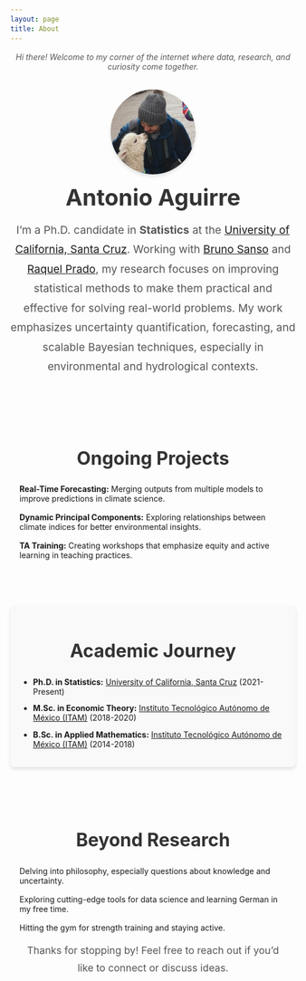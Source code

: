 ```yaml
---
layout: page
title: About
---
```


<div class="about-section">
  <!-- Welcome Message -->
  <p class="message" style="font-style: italic; color: #555; text-align: center; margin: 1rem auto; max-width: 800px;">
    Hi there! Welcome to my corner of the internet where data, research, and curiosity come together.
  </p>

  <!-- Introduction -->
  <div class="intro" style="text-align: center; margin-top: 2rem;">
    <div style="display: flex; flex-direction: column; align-items: center;">
      <img src="/files/images/Me2.jpg" 
           alt="Antonio Aguirre" 
           style="
              width: 150px; 
              height: 150px; 
              border-radius: 50%; 
              box-shadow: 0 4px 6px rgba(0, 0, 0, 0.1); 
              margin-bottom: 1rem;">
      <h1 style="margin: 0; font-size: 2.5rem; font-weight: bold; color: #333;">Antonio Aguirre</h1>
      <p style="
              font-size: 1.2rem; 
              line-height: 1.8; 
              max-width: 800px; 
              text-align: center; 
              margin: 1rem auto; 
              color: #555;">
        I’m a Ph.D. candidate in <strong>Statistics</strong> at the <a href="https://engineering.ucsc.edu/departments/statistics/" target="_blank">University of California, Santa Cruz</a>. 
        Working with <a href="https://users.soe.ucsc.edu/~bruno/" target="_blank">Bruno Sanso</a> and <a href="https://raquel.soe.ucsc.edu/" target="_blank">Raquel Prado</a>, my research focuses on improving statistical methods to make them practical and effective for solving real-world problems. 
        My work emphasizes uncertainty quantification, forecasting, and scalable Bayesian techniques, especially in environmental and hydrological contexts.
      </p>
    </div>
  </div>

  <!-- Ongoing Projects Section -->
  <div class="projects-section" style="margin-top: 3rem; padding: 1rem; text-align: center;">
    <h2 style="font-size: 2rem; font-weight: bold; color: #333;">Ongoing Projects</h2>
    <ul style="list-style: none; padding: 0; max-width: 800px; margin: 1rem auto; text-align: left;">
      <li style="margin-bottom: 1rem;">
        <strong>Real-Time Forecasting:</strong> Merging outputs from multiple models to improve predictions in climate science.
      </li>
      <li style="margin-bottom: 1rem;">
        <strong>Dynamic Principal Components:</strong> Exploring relationships between climate indices for better environmental insights.
      </li>
      <li style="margin-bottom: 1rem;">
        <strong>TA Training:</strong> Creating workshops that emphasize equity and active learning in teaching practices.
      </li>
    </ul>
  </div>

  <!-- Academic Journey Section -->
  <div class="academic-journey" style="margin-top: 3rem; padding: 1rem; background-color: #f9f9f9; border-radius: 8px; box-shadow: 0 4px 6px rgba(0, 0, 0, 0.1);">
    <h2 style="font-size: 2rem; font-weight: bold; color: #333; text-align: center;">Academic Journey</h2>
    <ul style="list-style: disc; padding-left: 1.5rem; max-width: 800px; margin: 1rem auto; text-align: left;">
      <li style="margin-bottom: 0.8rem;">
        <strong>Ph.D. in Statistics:</strong> <a href="https://engineering.ucsc.edu/departments/statistics/" target="_blank">University of California, Santa Cruz</a> (2021-Present)
      </li>
      <li style="margin-bottom: 0.8rem;">
        <strong>M.Sc. in Economic Theory:</strong> <a href="https://mteoriaeconomica.itam.mx/en/conoce-el-posgrado-teoriaeconomica" target="_blank">Instituto Tecnológico Autónomo de México (ITAM)</a> (2018-2020)
      </li>
      <li style="margin-bottom: 0.8rem;">
        <strong>B.Sc. in Applied Mathematics:</strong> <a href="https://departamentodematematicas.itam.mx/" target="_blank">Instituto Tecnológico Autónomo de México (ITAM)</a> (2014-2018)
      </li>
    </ul>
  </div>

  <!-- Beyond Research Section -->
  <div class="beyond-research" style="margin-top: 3rem; padding: 1rem; text-align: center;">
    <h2 style="font-size: 2rem; font-weight: bold; color: #333;">Beyond Research</h2>
    <ul style="list-style: none; padding: 0; max-width: 800px; margin: 1rem auto; text-align: left;">
      <li style="margin-bottom: 1rem;">
        Delving into philosophy, especially questions about knowledge and uncertainty.
      </li>
      <li style="margin-bottom: 1rem;">
        Exploring cutting-edge tools for data science and learning German in my free time.
      </li>
      <li style="margin-bottom: 1rem;">
        Hitting the gym for strength training and staying active.
      </li>
    </ul>
    <p style="font-size: 1.1rem; line-height: 1.8; max-width: 800px; margin: 1rem auto; color: #555;">
      Thanks for stopping by! Feel free to reach out if you’d like to connect or discuss ideas.
    </p>
  </div>
</div>

